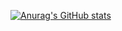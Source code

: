 [![Anurag's GitHub stats](https://github-readme-stats.vercel.app/api?username=landonpipkin97&count_private=true&include_all_commits=true&hide=stars&bg_color=282a36&title_color=f8f8f2&border_color=6272a4&icon_color=f8f8f2&text_color=f8f8f2&langs_count=6)](https://github.com/anuraghazra/github-readme-stats)
